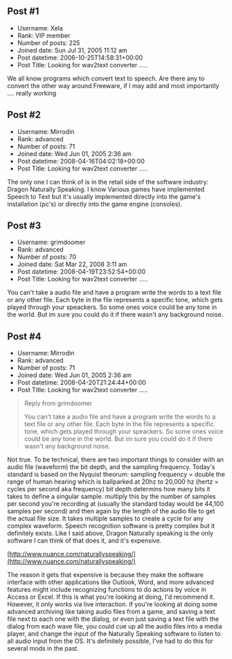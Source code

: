 ## Post #1
- Username: Xela
- Rank: VIP member
- Number of posts: 225
- Joined date: Sun Jul 31, 2005 11:12 am
- Post datetime: 2006-10-25T14:58:31+00:00
- Post Title: Looking for wav2text converter .....

We all know programs which convert text to speech. Are there any to convert the other way around   Freeware, if I may add and most importantly .... really working
## Post #2
- Username: Mirrodin
- Rank: advanced
- Number of posts: 71
- Joined date: Wed Jun 01, 2005 2:36 am
- Post datetime: 2008-04-16T04:02:18+00:00
- Post Title: Looking for wav2text converter .....

The only one I can think of is in the retail side of the software industry: Dragon Naturally Speaking.  I know Various games have implemented Speech to Text but it's usually implemented directly into the game's installation (pc's) or directly into the game engine (consoles).
## Post #3
- Username: grimdoomer
- Rank: advanced
- Number of posts: 70
- Joined date: Sat Mar 22, 2008 3:11 am
- Post datetime: 2008-04-19T23:52:54+00:00
- Post Title: Looking for wav2text converter .....

You can't take a audio file and have a program write the words to a text file or any other file.  Each byte in the file represents a specific tone, which gets played through your speackers. So some ones voice could be any tone in the world. But im sure you could do it if there wasn't any background noise.
## Post #4
- Username: Mirrodin
- Rank: advanced
- Number of posts: 71
- Joined date: Wed Jun 01, 2005 2:36 am
- Post datetime: 2008-04-20T21:24:44+00:00
- Post Title: Looking for wav2text converter .....

> Reply from grimdoomer
>
> You can't take a audio file and have a program write the words to a text file or any other file.  Each byte in the file represents a specific tone, which gets played through your speackers. So some ones voice could be any tone in the world. But im sure you could do it if there wasn't any background noise.

Not true.  To be technical, there are two important things to consider with an audio file (waveform) the bit depth, and the sampling frequency.  Today's standard is based on the Nyquist theorum: sampling frequency = double the range of human hearing which is ballparked at 20hz to 20,000 hz (hertz = cycles per second aka frequency) bit depth determins how many bits it takes to define a singular sample.  multiply this by the number of samples per second you're recording at (usually the standard today would be 44,100 samples per second) and then again by the length of the audio file to get the actual file size.  It takes multiple samples to create a cycle for any complex waveform.  Speech recognition software is pretty complex but it definitely exists.  Like I said above, Dragon Naturally speaking is the only software I can think of that does it, and it's expensive.

[http://www.nuance.com/naturallyspeaking/](http://www.nuance.com/naturallyspeaking/)

The reason it gets that expensive is because they make the software interface with other applications like Outlook, Word, and more advanced features might include recognizing functions to do actions by voice in Access or Excel.  If this is what you're looking at doing, I'd recommend it.  However, it only works via live interaction.
If you're looking at doing some advanced archiving like taking audio files from a game, and saving a text file next to each one with the dialog, or even just saving a text file with the dialog from each wave file, you could cue up all the audio files into a media player, and change the input of the Naturally Speaking software to listen to all audio input from the OS.  It's definitely possible, I've had to do this for several mods in the past.

